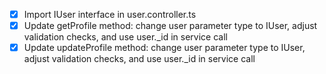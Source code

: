 - [x] Import IUser interface in user.controller.ts
- [x] Update getProfile method: change user parameter type to IUser, adjust validation checks, and use user._id in service call
- [x] Update updateProfile method: change user parameter type to IUser, adjust validation checks, and use user._id in service call

